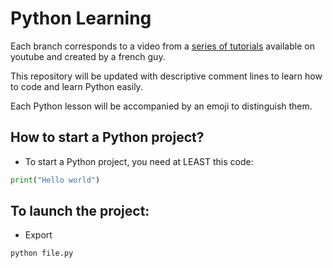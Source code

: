 # Python Learning

Each branch corresponds to a video from a [series of tutorials](https://www.youtube.com/watch?v=HWxBtxPBCAc&list=PLrSOXFDHBtfHg8fWBd7sKPxEmahwyVBkC) 
available on youtube and created by a french guy.

This repository will be updated with descriptive comment lines
to learn how to code and learn Python easily.

Each Python lesson will be accompanied by an emoji to distinguish them.

## How to start a Python project?

- To start a Python project, you need at LEAST this code:

```py
print("Hello world")
```

## To launch the project:
- Export
```
python file.py
```
